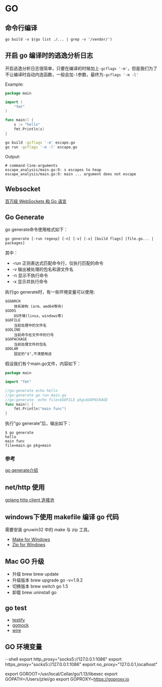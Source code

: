 # GO

## 命令行编译

```shell
go build -v $(go list ./... | grep -v '/vendor/')
```

## 开启 go 编译时的逃逸分析日志

开启逃逸分析日志很简单，只要在编译的时候加上`-gcflags '-m'`，但是我们为了不让编译时自动内连函数，一般会加`-l`参数，最终为`-gcflags '-m -l'`

Example:

```go
package main

import (
    "fmt"
)

func main() {
    s := "hello"
    fmt.Println(s)
}
```

```sh
go build -gcflags '-m' escape.go
go run -gcflags '-m -l' escape.go
```

Output:

```shell
# command-line-arguments
escape_analysis/main.go:9: s escapes to heap
escape_analysis/main.go:9: main ... argument does not escape
```

## Websocket

[百万级 WebSockets 和 Go 语言](https://colobu.com/2017/12/13/A-Million-WebSockets-and-Go/)

## Go Generate

go generate命令使用格式如下：

```shell
go generate [-run regexp] [-n] [-v] [-x] [build flags] [file.go... | packages]
```

其中：

- -run 正则表达式匹配命令行，仅执行匹配的命令
- -v 输出被处理的包名和源文件名
- -n 显示不执行命令
- -x 显示并执行命令

执行go generate时，有一些环境变量可以使用:

```shell
$GOARCH
    体系架构 (arm、amd64等待)
$GOOS
    OS环境(linux、windows等)
$GOFILE
    当前处理中的文件名
$GOLINE
    当前命令在文件中的行号
$GOPACKAGE
    当前处理文件的包名
$DOLAR
    固定的"$",不清楚用途
```

假设我们有个main.go文件，内容如下：

```go
package main

import "fmt"

//go:generate echo hello
//go:generate go run main.go
//go:generate  echo file=$GOFILE pkg=$GOPACKAGE
func main() {
    fmt.Println("main func")
}
```

执行“go generate”后，输出如下：

```shell
$ go generate
hello
main func
file=main.go pkg=main
```

### 参考

[go generate介绍](https://www.jianshu.com/p/a866147021da)

## net/http 使用

[golang http client 连接池](http://oohcode.com/2018/06/01/golang-http-client-connection-pool/)

## windows下使用 makefile 编译 go 代码

需要安装 gnuwin32 中的 make 与 zip 工具。  

- [Make for Windows](http://gnuwin32.sourceforge.net/packages/make.htm)
- [Zip for Windows](http://gnuwin32.sourceforge.net/packages/zip.htm)

## Mac GO 升级

- 升级 brew brew update
- 升级版本 brew upgrade go -v=1.9.2
- 切换版本 brew switch go 1.5
- 卸载 brew uninstall go
  
## go test

- [testify](https://github.com/stretchr/testify)
- [gomock](https://github.com/golang/mock)
- [wire](https://github.com/google/wire)

## GO 环境变量

···shell
export http_proxy="socks5://127.0.0.1:1086"
export https_proxy="socks5://127.0.0.1:1086"
export no_proxy="127.0.0.1,localhost"

export GOROOT=/usr/local/Cellar/go/1.13/libexec
export GOPATH=/Users/jzlei/go
export GOPROXY=https://goproxy.io
```

